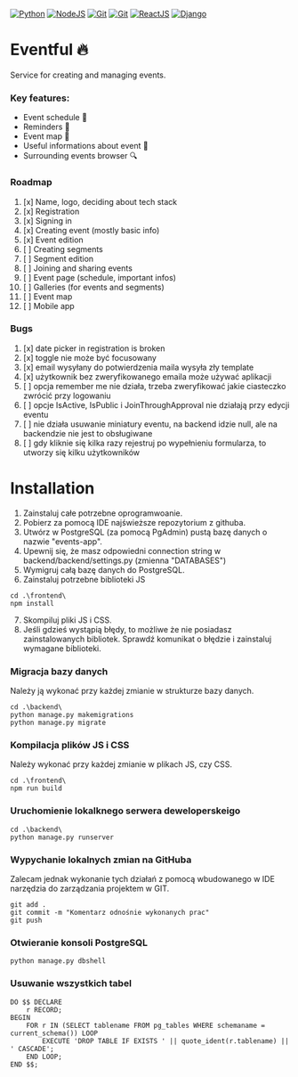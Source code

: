 [![Python](https://img.shields.io/badge/python%20%5E3.11.0-yellow?style=for-the-badge&logo=python)](https://www.python.org/downloads/)
[![NodeJS](https://img.shields.io/badge/nodejs%20%5E18.20.3-gray?style=for-the-badge&logo=nodedotjs)](https://nodejs.org/en/download/prebuilt-installer)
[![Git](https://img.shields.io/badge/git-lightgray?style=for-the-badge&logo=git)](https://git-scm.com/downloads)
[![Git](https://img.shields.io/badge/PostgreSQL%20%5E16.3-white?style=for-the-badge&logo=postgresql)](https://www.postgresql.org/download/)
[![ReactJS](https://img.shields.io/badge/React.js-gray?style=for-the-badge&logo=react)](https://react.dev/)
[![Django](https://img.shields.io/badge/Django-darkgreen?style=for-the-badge&logo=django)](https://docs.djangoproject.com/en/5.0/)

# Eventful :fire:
Service for creating and managing events.
### Key features:
- Event schedule :calendar:
- Reminders :calling:
- Event map :pushpin:
- Useful informations about event :page_with_curl:
- Surrounding events browser :mag:
  
### Roadmap

1. [x] Name, logo, deciding about tech stack
2. [x] Registration
3. [x] Signing in
4. [x] Creating event (mostly basic info)
5. [x] Event edition
6. [ ] Creating segments
7. [ ] Segment edition
8. [ ] Joining and sharing events
9. [ ] Event page (schedule, important infos)
10. [ ] Galleries (for events and segments)
11. [ ] Event map
12. [ ] Mobile app

### Bugs

1. [x] date picker in registration is broken
2. [x] toggle nie może być focusowany
3. [x] email wysyłany do potwierdzenia maila wysyła zły template
4. [x] użytkownik bez zweryfikowanego emaila może używać aplikacji
5. [ ] opcja remember me nie działa, trzeba zweryfikować jakie ciasteczko zwrócić przy logowaniu
6. [ ] opcje IsActive, IsPublic i JoinThroughApproval nie działają przy edycji eventu
7. [ ] nie działa usuwanie miniatury eventu, na backend idzie null, ale na backendzie nie jest to obsługiwane
8. [ ] gdy kliknie się kilka razy rejestruj po wypełnieniu formularza, to utworzy się kilku użytkowników

# Installation

1. Zainstaluj całe potrzebne oprogramwoanie.
2. Pobierz za pomocą IDE najświeższe repozytorium z githuba.
3. Utwórz w PostgreSQL (za pomocą PgAdmin) pustą bazę danych o nazwie "events-app".
4. Upewnij się, że masz odpowiedni connection string w backend/backend/settings.py (zmienna "DATABASES")
5. Wymigruj całą bazę danych do PostgreSQL.
6. Zainstaluj potrzebne biblioteki JS
```commandline
cd .\frontend\
npm install
```
7. Skompiluj pliki JS i CSS.
8. Jeśli gdzieś wystąpią błędy, to możliwe że nie posiadasz zainstalowanych bibliotek. Sprawdź komunikat o błędzie i zainstaluj wymagane biblioteki.

### Migracja bazy danych
Należy ją wykonać przy każdej zmianie w strukturze bazy danych.
```commandline
cd .\backend\
python manage.py makemigrations
python manage.py migrate
```
### Kompilacja plików JS i CSS
Należy wykonać przy każdej zmianie w plikach JS, czy CSS.
```commandline
cd .\frontend\
npm run build
```

### Uruchomienie lokalknego serwera deweloperskeigo
```commandline
cd .\backend\
python manage.py runserver
```

### Wypychanie lokalnych zmian na GitHuba
Zalecam jednak wykonanie tych działań z pomocą wbudowanego w IDE narzędzia do zarządzania projektem w GIT.
```commandline
git add .
git commit -m "Komentarz odnośnie wykonanych prac"
git push
```

### Otwieranie konsoli PostgreSQL
```commandline
python manage.py dbshell
```

### Usuwanie wszystkich tabel
```commandline
DO $$ DECLARE
    r RECORD;
BEGIN
    FOR r IN (SELECT tablename FROM pg_tables WHERE schemaname = current_schema()) LOOP
        EXECUTE 'DROP TABLE IF EXISTS ' || quote_ident(r.tablename) || ' CASCADE';
    END LOOP;
END $$;
```
<!--
# Mapa aplikacji
- Strona główna (/):  
Publiczne wydarzenia z twojej okolicy, z możliwością dołączenia.
- Logowanie (/login)
- Rejestracja (/register)
- Ustawienia konta (/account)
- Stwórz wydarzenie(/create-event):  
    Pozwala na ustalenie: 
  - Segmenty: Część danego wydarzenia.
    - Opiekun
    - Prelegenci
    - Ramy czasowe
    - Opis
    - Miejsce
    - Opis
    - Galeria
  - Ramy czasowe
  - Harmonogram
  - Opis
  - Galeria wydarzenia
  - Mapa wydarzenia
  - Zasoby organizatora
  - Zadania
- Dołącz do wydarzenia(/join-event?i={token}):  
Token to unikalny krótki kod tworzony na podstawie aktualnych wydarzeń,  
umożliwiający dołączanie za pomocą kodu.  
Na samej podstronie join-event, zawarty jest także skaner kodów QR(wersja mobilna)
- Wydarzenie:  
Zawiera:
  - Część organizatora(/event/organizer?i={token})
    - Możliwość edycji parametrów wydarzenia  
    (przy zmianach w harmonogramie, wysyłane są powiadomienia do uczestników)
    - Zarządzanie uczestnikami, oraz ich rolami
    - Zarządzanie zasobami
    - Zarządzanie zadaniami
    - Udostępnij wydarzenie:  
    Tutaj jest możliwość wydrukowania kodu QR prowadzącego zarówno do aplikacji, jak i samego wydarzenia.
    - Dodaj uczestników:
    Gdy wydarzenie jest prywatne, to tutaj możemy ręcznie dodawać użytkowników, lub udostępniać prywatny link do dołączania do wydarzenia.
  - Część uczestnika(/event?i={token})
    - Plan wydarzenia
    - Galeria
    - Opis
    - Mapa wydarzenia
    - Uczestnicy
-->
